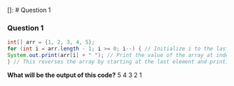 []: # Question 1
### Question 1
```java
int[] arr = {1, 2, 3, 4, 5};
for (int i = arr.length - 1; i >= 0; i--) { // Initialize i to the last index of the array, decrement i by 1 each time, continue until i is less than 0
System.out.print(arr[i] + " "); // Print the value of the array at index i
} // This reverses the array by starting at the last element and printing it, then moving to the next element until the first element is printed.
```

**What will be the output of this code?**
5 4 3 2 1